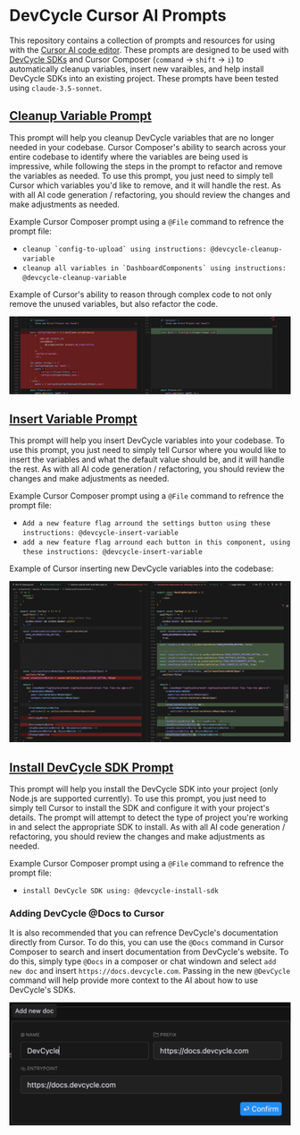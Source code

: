 # DevCycle Cursor AI Prompts

This repository contains a collection of prompts and resources for using with the [Cursor AI code editor](https://cursor.com/). These prompts are designed to be used with [DevCycle SDKs](https://docs.devcycle.com/sdks) and Cursor Composer (`command` -> `shift` -> `i`) to automatically cleanup variables, insert new varaibles, and help install DevCycle SDKs into an existing project. These prompts have been tested using `claude-3.5-sonnet`.

## [Cleanup Variable Prompt](./devcycle-cleanup-variable.md)

This prompt will help you cleanup DevCycle variables that are no longer needed in your codebase. Cursor Composer's ability to search across your entire codebase to identify where the variables are being used is impressive, while following the steps in the prompt to refactor and remove the variables as needed. To use this prompt, you just need to simply tell Cursor which variables you'd like to remove, and it will handle the rest. As with all AI code generation / refactoring, you should review the changes and make adjustments as needed.

Example Cursor Composer prompt using a `@File` command to refrence the prompt file:

- `` cleanup `config-to-upload` using instructions: @devcycle-cleanup-variable ``
- `` cleanup all variables in `DashboardComponents` using instructions: @devcycle-cleanup-variable ``

Example of Cursor's ability to reason through complex code to not only remove the unused variables, but also refactor the code.

![Code Cleanup Example](https://github.com/DevCycleHQ-Sandbox/Cursor-AI-Prompts/blob/main/screenshots/cleanup.png)

## [Insert Variable Prompt](./devcycle-insert-variable.md)

This prompt will help you insert DevCycle variables into your codebase. To use this prompt, you just need to simply tell Cursor where you would like to insert the variables and what the default value should be, and it will handle the rest. As with all AI code generation / refactoring, you should review the changes and make adjustments as needed.

Example Cursor Composer prompt using a `@File` command to refrence the prompt file:

- `Add a new feature flag arround the settings button using these instructions: @devcycle-insert-variable`
- `add a new feature flag arround each button in this component, using these instructions: @devcycle-insert-variable`

Example of Cursor inserting new DevCycle variables into the codebase:

![Code Insert Example](https://github.com/DevCycleHQ-Sandbox/Cursor-AI-Prompts/blob/main/screenshots/insert.png)

## [Install DevCycle SDK Prompt](./devcycle-install-sdk.md)

This prompt will help you install the DevCycle SDK into your project (only Node.js are supported currently). To use this prompt, you just need to simply tell Cursor to install the SDK and configure it with your project's details. The prompt will attempt to detect the type of project you're working in and select the appropriate SDK to install. As with all AI code generation / refactoring, you should review the changes and make adjustments as needed.

Example Cursor Composer prompt using a `@File` command to refrence the prompt file:

- `install DevCycle SDK using: @devcycle-install-sdk`

### Adding DevCycle @Docs to Cursor

It is also recommended that you can refrence DevCycle's documentation directly from Cursor. To do this, you can use the `@Docs` command in Cursor Composer to search and insert documentation from DevCycle's website. To do this, simply type `@Docs` in a composer or chat windown and select `add new doc` and insert `https://docs.devcycle.com`. Passing in the new `@DevCycle` command will help provide more context to the AI about how to use DevCycle's SDKs.

![Adding DevCycle Docs to Cursor](https://github.com/DevCycleHQ-Sandbox/Cursor-AI-Prompts/blob/main/screenshots/add-doc.png)
